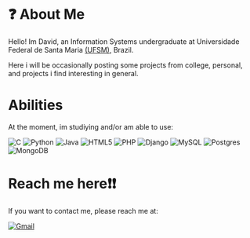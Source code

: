 # :question: About Me

Hello! Im David, an Information Systems undergraduate at Universidade Federal de Santa Maria [(UFSM)](https://www.ufsm.br), Brazil.

Here i will be occasionally posting some projects from college, personal, and projects i find interesting in general.

# Abilities

At the moment, im studiying and/or am able to use:

![C](https://img.shields.io/badge/c-%2300599C.svg?style=for-the-badge&logo=c&logoColor=white)
 ![Python](https://img.shields.io/badge/python-3670A0?style=for-the-badge&logo=python&logoColor=ffdd54)
 ![Java](https://img.shields.io/badge/java-%23ED8B00.svg?style=for-the-badge&logo=openjdk&logoColor=white) ![HTML5](https://img.shields.io/badge/html5-%23E34F26.svg?style=for-the-badge&logo=html5&logoColor=white) ![PHP](https://img.shields.io/badge/php-%23777BB4.svg?style=for-the-badge&logo=php&logoColor=white) ![Django](https://img.shields.io/badge/django-%23092E20.svg?style=for-the-badge&logo=django&logoColor=white)
  ![MySQL](https://img.shields.io/badge/mysql-%2300f.svg?style=for-the-badge&logo=mysql&logoColor=white) ![Postgres](https://img.shields.io/badge/postgres-%23316192.svg?style=for-the-badge&logo=postgresql&logoColor=white) ![MongoDB](https://img.shields.io/badge/MongoDB-%234ea94b.svg?style=for-the-badge&logo=mongodb&logoColor=white)

# Reach me here:exclamation::exclamation:

If you want to contact me, please reach me at:

[![Gmail](https://img.shields.io/badge/Gmail-D14836?style=for-the-badge&logo=gmail&logoColor=white)](david.lanatahara@gmail.com)
